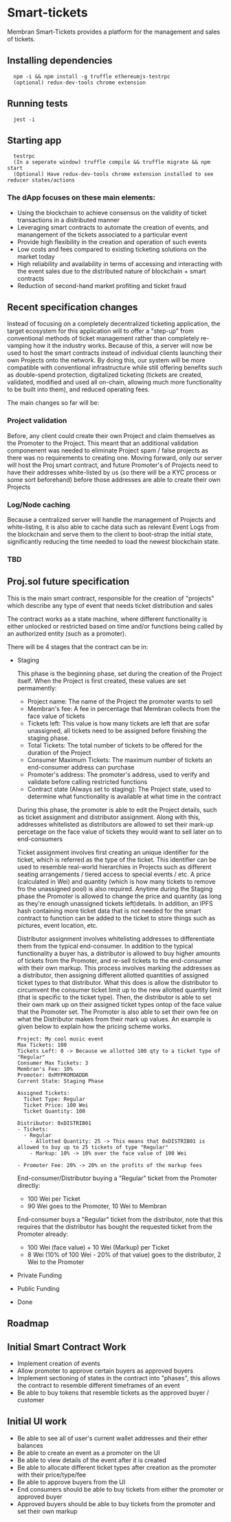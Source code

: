 # Smart-tickets

Membran Smart-Tickets provides a platform for the management and sales of tickets.

## Installing dependencies

      npm -i && npm install -g truffle ethereumjs-testrpc
      (optional) redux-dev-tools chrome extension

## Running tests

      jest -i

## Starting app

      testrpc
      (In a seperate window) truffle compile && truffle migrate && npm start
      (Optional) Have redux-dev-tools chrome extension installed to see reducer states/actions

### The dApp focuses on these main elements:

- Using the blockchain to achieve consensus on the validity of ticket transactions in a distributed manner
- Leveraging smart contracts to automate the creation of events, and manangement of the tickets associated to a particular event
- Provide high flexibility in the creation and operation of such events
- Low costs and fees compared to existing ticketing solutions on the market today
- High reliability and availability in terms of accessing and interacting with the event sales due to the distributed nature of blockchain + smart contracts
- Reduction of second-hand market profiting and ticket fraud

## Recent specification changes

  Instead of focusing on a completely decentralized ticketing application, the target ecosystem for this application will to offer a "step-up" from conventional methods of ticket management rather than completely re-vamping how it the industry works. Because of this, a server will now be used to host the smart contracts instead of individual clients launching their own Projects onto the network. By doing this, our system will be more compatible with conventional infrastructure while still offering benefits such as double-spend protection, digitalized ticketing (tickets are created, validated, modified and used all on-chain, allowing much more functionality to be built into them), and reduced operating fees.

  The main changes so far will be:

### Project validation

  Before, any client could create their own Project and claim themselves as the Promoter to the Project. This meant that an additional validation componenent was needed to eliminate Project spam / false projects as there was no requirements to creating one. Moving forward, only our server will host the Proj smart contract, and future Promoter's of Projects need to have their addresses white-listed by us (so there will be a KYC process or some sort beforehand) before those addresses are able to create their own Projects

### Log/Node caching

  Because a centralized server will handle the management of Projects and white-listing, it is also able to cache data such as relevant Event Logs from the blockchain and serve them to the client to boot-strap the initial state, significantly reducing the time needed to load the newest blockchain state.

### TBD

## Proj.sol future specification

  This is the main smart contract, responsible for the creation of "projects" which describe any type of event that needs ticket distribution and sales 

  The contract works as a state machine, where different functionality is either unlocked or restricted based on time and/or functions being called by an authorized entity (such as a promoter).

  There will be 4 stages that the contract can be in:

- Staging

  This phase is the beginning phase, set during the creation of the Project itself. When the Project is first created, these values are set permamently:

  - Project name: The name of the Project the promoter wants to sell
  - Membran's fee: A fee in percentage that Membran collects from the face value of tickets
  - Tickets left: This value is how many tickets are left that are sofar unassigned, all tickets need to be assigned before finishing the staging phase.
  - Total Tickets: The total number of tickets to be offered for the duration of the Project
  - Consumer Maximum Tickets: The maximum number of tickets an end-consumer address can purchase
  - Promoter's address: The promoter's address, used to verify and validate before calling restricted functions
  - Contract state (Always set to staging): The Project state, used to determine what functionality is available at what time in the contract

  During this phase, the promoter is able to edit the Project details, such as ticket assignment and distributor assignment. Along with this, addresses whitelisted as distributors are allowed to set their mark-up percetage on the face value of tickets they would want to sell later on to end-consumers

  Ticket assignment involves first creating an unique identifier for the ticket, which is referred as the type of the ticket. This identifier can be used to resemble real-world hierarchies in Projects such as different seating arrangements / tiered access to special events / etc. A price (calculated in Wei) and quantity (which is how many tickets to remove fro the unassigned pool) is also required. Anytime during the Staging phase the Promoter is allowed to change the price and quantity (as long as they're enough unassigned tickets left)details. In addition, an IPFS hash containing more ticket data that is not needed for the smart contract to function can be added to the ticket to store things such as pictures, event location, etc.

  Distributor assignment involves whitelisting addresses to differentiate them from the typical end-consumer. In addition to the typical functionality a buyer has, a distributor is allowed to buy higher amounts of tickets from the Promoter, and re-sell tickets to the end-consumer with their own markup. This process involves marking the addresses as a distributor, then assigning different allotted quantities of assigned ticket types to that distributor. What this does is allow the distributor to circumvent the consumer ticket limit up to the new allotted quantity limit (that is specific to the ticket type). Then, the distributor is able to set their own mark up on their assigned ticket types ontop of the face value that the Promoter set. The Promoter is also able to set their own fee on what the Distributor makes from their mark up values. An example is given below to explain how the pricing scheme works.

  ``` 
  Project: My cool music event
  Max Tickets: 100
  Tickets Left: 0 -> Because we allotted 100 qty to a ticket type of "Regular"
  Consumer Max Tickets: 3
  Membran's Fee: 10%
  Promoter: 0xMYPROMOADDR
  Current State: Staging Phase

  Assigned Tickets:
    Ticket Type: Regular
    Ticket Price: 100 Wei
    Ticket Quantity: 100

  Distributor: 0xDISTRIB01
  - Tickets:
    - Regular
      - Allotted Quantity: 25 -> This means that 0xDISTRIB01 is allowed to buy up to 25 tickets of type "Regular"
      - Markup: 10% -> 10% over the face value of 100 Wei

  - Promoter Fee: 20% -> 20% on the profits of the markup fees
  ```
  End-consumer/Distributor buying a "Regular" ticket from the Promoter directly:
  - 100 Wei per Ticket
  - 90 Wei goes to the Promoter, 10 Wei to Membran

  End-consumer buys a "Regular" ticket from the distributor, note that this requires that the distributor has bought the requested ticket from the Promoter already:
  - 100 Wei (face value) + 10 Wei (Markup) per Ticket
  - 8 Wei (10% of 100 Wei - 20% of that value) goes to the distributor, 2 Wei to the Promoter

- Private Funding
- Public Funding
- Done

## Roadmap

## Initial Smart Contract Work

- Implement creation of events
- Allow promoter to approve certain buyers as approved buyers
- Implement sectioning of states in the contract into "phases", this allows the contract to resemble different timeframes of an event
- Be able to buy tokens that resemble tickets as the approved buyer / customer

## Initial UI work

- Be able to see all of user's current wallet addresses and their ether balances
- Be able to create an event as a promoter on the UI
- Be able to view details of the event after it is created
- Be able to allocate different ticket types after creation as the promoter with their price/type/fee
- Be able to approve buyers from the UI
- End consumers should be able to buy tickets from either the promoter or approved buyer 
- Approved buyers should be able to buy tickets from the promoter and set their own markup

